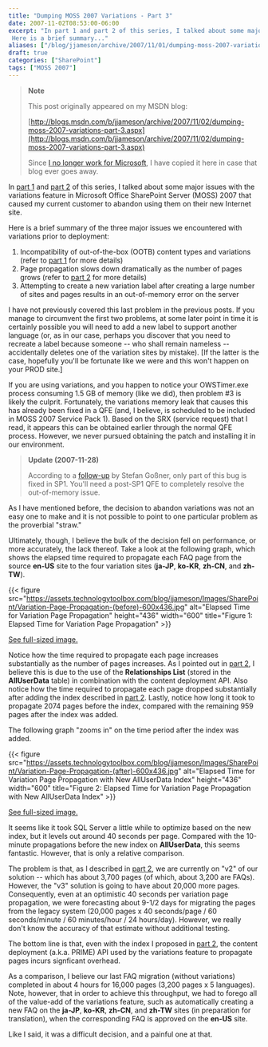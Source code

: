 ```yaml
---
title: "Dumping MOSS 2007 Variations - Part 3"
date: 2007-11-02T08:53:00-06:00
excerpt: "In part 1 and part 2 of this series, I talked about some major issues with the variations feature in Microsoft Office SharePoint Server (MOSS) 2007 that caused my current customer to abandon using them on their new Internet site. 
 Here is a brief summary..."
aliases: ["/blog/jjameson/archive/2007/11/01/dumping-moss-2007-variations-part-3.aspx", "/blog/jjameson/archive/2007/11/02/dumping-moss-2007-variations-part-3.aspx"]
draft: true
categories: ["SharePoint"]
tags: ["MOSS 2007"]
---
```


> **Note**
>
> This post originally appeared on my MSDN blog:
>
> [http://blogs.msdn.com/b/jjameson/archive/2007/11/02/dumping-moss-2007-variations-part-3.aspx](http://blogs.msdn.com/b/jjameson/archive/2007/11/02/dumping-moss-2007-variations-part-3.aspx)
>
> Since
> [I no longer work for Microsoft](/blog/jjameson/2011/09/02/last-day-with-microsoft),
> I have copied it here in case that blog ever goes away.

In [part 1](/blog/jjameson/2007/10/30/dumping-moss-2007-variations-part-1) and
[part 2](/blog/jjameson/2007/10/31/dumping-moss-2007-variations-part-2) of this
series, I talked about some major issues with the variations feature in
Microsoft Office SharePoint Server (MOSS) 2007 that caused my current customer
to abandon using them on their new Internet site.

Here is a brief summary of the three major issues we encountered with variations
prior to deployment:

1. Incompatibility of out-of-the-box (OOTB) content types and variations (refer
   to [part 1](/blog/jjameson/2007/10/30/dumping-moss-2007-variations-part-1)
   for more details)
2. Page propagation slows down dramatically as the number of pages grows (refer
   to [part 2](/blog/jjameson/2007/10/31/dumping-moss-2007-variations-part-2)
   for more details)
3. Attempting to create a new variation label after creating a large number of
   sites and pages results in an out-of-memory error on the server

I have not previously covered this last problem in the previous posts. If you
manage to circumvent the first two problems, at some later point in time it is
certainly possible you will need to add a new label to support another language
(or, as in our case, perhaps you discover that you need to recreate a label
because someone -- who shall remain nameless -- accidentally deletes one of the
variation sites by mistake). [If the latter is the case, hopefully you'll be
fortunate like we were and this won't happen on your PROD site.]

If you are using variations, and you happen to notice your OWSTimer.exe process
consuming 1.5 GB of memory (like we did), then problem #3 is likely the culprit.
Fortunately, the variations memory leak that causes this has already been fixed
in a QFE (and, I believe, is scheduled to be included in MOSS 2007 Service Pack
1). Based on the SRX (service request) that I read, it appears this can be
obtained earlier through the normal QFE process. However, we never pursued
obtaining the patch and installing it in our environment.

> **Update (2007-11-28)**
>
> According to a
> [follow-up](http://blogs.technet.com/stefan_gossner/archive/2007/11/15/some-comments-on-common-variation-problems.aspx)
> by Stefan Goßner, only part of this bug is fixed in SP1. You'll need a
> post-SP1 QFE to completely resolve the out-of-memory issue.

As I have mentioned before, the decision to abandon variations was not an easy
one to make and it is not possible to point to one particular problem as the
proverbial "straw."

Ultimately, though, I believe the bulk of the decision fell on performance, or
more accurately, the lack thereof. Take a look at the following graph, which
shows the elapsed time required to propagate each FAQ page from the source
**en-US** site to the four variation sites (**ja-JP**, **ko-KR**, **zh-CN**, and
**zh-TW**).

{{< figure
src="https://assets.technologytoolbox.com/blog/jjameson/Images/SharePoint/Variation-Page-Propagation-(before)-600x436.jpg"
alt="Elapsed Time for Variation Page Propagation" height="436" width="600"
title="Figure 1: Elapsed Time for Variation Page Propagation" >}}

[See full-sized image.](https://assets.technologytoolbox.com/blog/jjameson/Images/SharePoint/Variation-Page-Propagation-%28before%29-704x512.jpg)

Notice how the time required to propagate each page increases substantially as
the number of pages increases. As I pointed out in
[part 2](/blog/jjameson/2007/10/31/dumping-moss-2007-variations-part-2), I
believe this is due to the use of the **Relationships List** (stored in the
**AllUserData** table) in combination with the content deployment API. Also
notice how the time required to propagate each page dropped substantially after
adding the index described in
[part 2](/blog/jjameson/2007/10/31/dumping-moss-2007-variations-part-2). Lastly,
notice how long it took to propagate 2074 pages before the index, compared with
the remaining 959 pages after the index was added.

The following graph "zooms in" on the time period after the index was added.

{{< figure
src="https://assets.technologytoolbox.com/blog/jjameson/Images/SharePoint/Variation-Page-Propagation-(after)-600x436.jpg"
alt="Elapsed Time for Variation Page Propagation with New AllUserData Index"
height="436" width="600"
title="Figure 2: Elapsed Time for Variation Page Propagation with New AllUserData Index" >}}

[See full-sized image.](https://assets.technologytoolbox.com/blog/jjameson/Images/SharePoint/Variation-Page-Propagation-%28after%29-670x487.jpg)

It seems like it took SQL Server a little while to optimize based on the new
index, but it levels out around 40 seconds per page. Compared with the 10-minute
propagations before the new index on **AllUserData**, this seems fantastic.
However, that is only a relative comparison.

The problem is that, as I described in
[part 2](/blog/jjameson/2007/10/31/dumping-moss-2007-variations-part-2), we are
currently on "v2" of our solution -- which has about 3,700 pages (of which,
about 3,200 are FAQs). However, the "v3" solution is going to have about 20,000
more pages. Consequently, even at an optimistic 40 seconds per variation page
propagation, we were forecasting about 9-1/2 days for migrating the pages from
the legacy system (20,000 pages x 40 seconds/page / 60 seconds/minute / 60
minutes/hour / 24 hours/day). However, we really don't know the accuracy of that
estimate without additional testing.

The bottom line is that, even with the index I proposed in
[part 2](/blog/jjameson/2007/10/31/dumping-moss-2007-variations-part-2), the
content deployment (a.k.a. PRIME) API used by the variations feature to
propagate pages incurs signficant overhead.

As a comparison, I believe our last FAQ migration (without variations) completed
in about 4 hours for 16,000 pages (3,200 pages x 5 languages). Note, however,
that in order to achieve this throughput, we had to forego all of the value-add
of the variations feature, such as automatically creating a new FAQ on the
**ja-JP**, **ko-KR**, **zh-CN**, and **zh-TW** sites (in preparation for
translation), when the corresponding FAQ is approved on the **en-US** site.

Like I said, it was a difficult decision, and a painful one at that.
